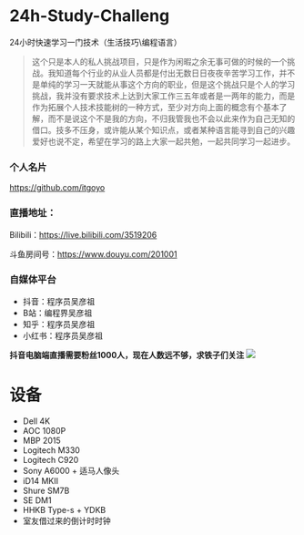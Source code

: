 <!--
 * @Author: your name
 * @Date: 2021-04-18 14:24:31
 * @LastEditTime: 2021-04-18 14:42:51
 * @LastEditors: Please set LastEditors
 * @Description: In User Settings Edit
 * @FilePath: /undefined/Users/itgoyo/Documents/Github/24h-Study-Challenge/README.md
-->
# 24h-Study-Challeng

24小时快速学习一门技术（生活技巧\编程语言）

>这个只是本人的私人挑战项目，只是作为闲暇之余无事可做的时候的一个挑战。我知道每个行业的从业人员都是付出无数日日夜夜辛苦学习工作，并不是单纯的学习一天就能从事这个方向的职业，但是这个挑战只是个人的学习挑战，我并没有要求技术上达到大家工作三五年或者是一两年的能力，而是作为拓展个人技术技能树的一种方式，至少对方向上面的概念有个基本了解，而不是说这个不是我的方向，不归我管我也不会以此来作为自己无知的借口。技多不压身，或许能从某个知识点，或者某种语言能寻到自己的兴趣爱好也说不定，希望在学习的路上大家一起共勉，一起共同学习一起进步。

### 个人名片
https://github.com/itgoyo
### 直播地址：
Bilibili：https://live.bilibili.com/3519206

斗鱼房间号：https://www.douyu.com/201001

### 自媒体平台
- 抖音：程序员吴彦祖
- B站：编程界吴彦祖
- 知乎：程序员吴彦祖
- 小红书：程序员吴彦祖

**抖音电脑端直播需要粉丝1000人，现在人数远不够，求铁子们关注**
![](https://cdn.jsdelivr.net/gh/itgoyo/PicGoRes@master/img/20210425115350.png)

# 设备
- Dell 4K
- AOC 1080P
- MBP 2015
- Logitech M330
- Logitech C920
- Sony A6000 + 适马人像头
- iD14 MKII
- Shure SM7B
- SE DM1
- HHKB Type-s + YDKB
- 室友借过来的倒计时时钟

